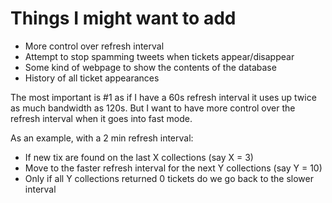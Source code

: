 Things I might want to add
===========================

* More control over refresh interval
* Attempt to stop spamming tweets when tickets appear/disappear
* Some kind of webpage to show the contents of the database
* History of all ticket appearances

The most important is #1 as if I have a 60s refresh interval it uses up twice as much bandwidth as 120s. But I want to have more control over the refresh interval when it goes into fast mode.

As an example, with a 2 min refresh interval:

* If new tix are found on the last X collections (say X = 3)
* Move to the faster refresh interval for the next Y collections (say Y = 10)
* Only if all Y collections returned 0 tickets do we go back to the slower interval